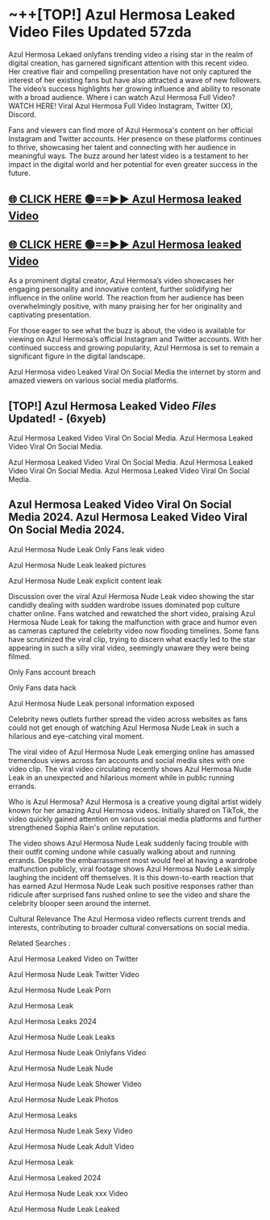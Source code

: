 # ~++[TOP!] Azul Hermosa Leaked Video Files Updated 57zda

 Azul Hermosa Lekaed onlyfans trending video a rising star in the realm of digital creation, has garnered significant attention with this recent video. Her creative flair and compelling presentation have not only captured the interest of her existing fans but have also attracted a wave of new followers. The video’s success highlights her growing influence and ability to resonate with a broad audience.
Where i can watch  Azul Hermosa Full Video? WATCH HERE! Viral  Azul Hermosa Full Video Instagram, Twitter (X), Discord.


Fans and viewers can find more of  Azul Hermosa's content on her official Instagram and Twitter accounts. Her presence on these platforms continues to thrive, showcasing her talent and connecting with her audience in meaningful ways. The buzz around her latest video is a testament to her impact in the digital world and her potential for even greater success in the future.


## [🌐 CLICK HERE 🟢==►►  Azul Hermosa leaked Video ](https://onlyclips.site?title=Azul_Hermosa&ref=git)

## [🌐 CLICK HERE 🟢==►►  Azul Hermosa leaked Video ](https://onlyclips.site?title=Azul_Hermosa&ref=git)


As a prominent digital creator,  Azul Hermosa’s video showcases her engaging personality and innovative content, further solidifying her influence in the online world. The reaction from her audience has been overwhelmingly positive, with many praising her for her originality and captivating presentation.

For those eager to see what the buzz is about, the video is available for viewing on  Azul Hermosa’s official Instagram and Twitter accounts. With her continued success and growing popularity,  Azul Hermosa is set to remain a significant figure in the digital landscape.


  Azul Hermosa video Leaked Viral On Social Media the internet by storm and amazed viewers on various social media platforms.


## [TOP!]  Azul Hermosa Leaked Video *Files* Updated! - (6xyeb) 

 Azul Hermosa Leaked Video Viral On Social Media. Azul Hermosa Leaked Video Viral On Social Media.

 Azul Hermosa Leaked Video Viral On Social Media. Azul Hermosa Leaked Video Viral On Social Media. Azul Hermosa Leaked Video Viral On Social Media.


##  Azul Hermosa Leaked Video Viral On Social Media 2024. Azul Hermosa Leaked Video Viral On Social Media 2024.
 Azul Hermosa Nude Leak Only Fans leak video

 Azul Hermosa Nude Leak leaked pictures

 Azul Hermosa Nude Leak explicit content leak

Discussion over the viral  Azul Hermosa Nude Leak video showing the star candidly dealing with sudden wardrobe issues dominated pop culture chatter online. Fans watched and rewatched the short video, praising  Azul Hermosa Nude Leak for taking the malfunction with grace and humor even as cameras captured the celebrity video now flooding timelines. Some fans have scrutinized the viral clip, trying to discern what exactly led to the star appearing in such a silly viral video, seemingly unaware they were being filmed.


Only Fans account breach

Only Fans data hack

 Azul Hermosa Nude Leak personal information exposed

Celebrity news outlets further spread the video across websites as fans could not get enough of watching  Azul Hermosa Nude Leak in such a hilarious and eye-catching viral moment.


The viral video of  Azul Hermosa Nude Leak emerging online has amassed tremendous views across fan accounts and social media sites with one video clip. The viral video circulating recently shows  Azul Hermosa Nude Leak in an unexpected and hilarious moment while in public running errands.


Who is  Azul Hermosa?  Azul Hermosa is a creative young digital artist widely known for her amazing  Azul Hermosa videos. Initially shared on TikTok, the video quickly gained attention on various social media platforms and further strengthened Sophia Rain's online reputation.

The video shows  Azul Hermosa Nude Leak suddenly facing trouble with their outfit coming undone while casually walking about and running errands. Despite the embarrassment most would feel at having a wardrobe malfunction publicly, viral footage shows  Azul Hermosa Nude Leak simply laughing the incident off themselves. It is this down-to-earth reaction that has earned  Azul Hermosa Nude Leak such positive responses rather than ridicule after surprised fans rushed online to see the video and share the celebrity blooper seen around the internet.

Cultural Relevance The  Azul Hermosa video reflects current trends and interests, contributing to broader cultural conversations on social media.

Related Searches :

 Azul Hermosa Leaked Video on Twitter

 Azul Hermosa Nude Leak Twitter Video

 Azul Hermosa Nude Leak Porn

 Azul Hermosa Leak 

 Azul Hermosa Leaks 2024

 Azul Hermosa Nude Leak Leaks

 Azul Hermosa Nude Leak Onlyfans Video

 Azul Hermosa Nude Leak Nude

 Azul Hermosa Nude Leak Shower Video

 Azul Hermosa Nude Leak Photos

 Azul Hermosa Leaks

 Azul Hermosa Nude Leak Sexy Video

 Azul Hermosa Nude Leak Adult Video

 Azul Hermosa Leak

 Azul Hermosa Leaked 2024

 Azul Hermosa Nude Leak xxx Video

 Azul Hermosa Nude Leak Leaked